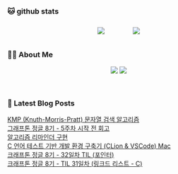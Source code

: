
###  🐱 github stats  

<div id="main" align="center">
    <img src="https://github-readme-stats.vercel.app/api?username=Kojaewoong0504&count_private=true&show_icons=true&theme=tokyonight"
        style="height: auto; margin-left: 20px; margin-right: 20px; padding: 10px;"/>
    <img src="https://github-readme-stats.vercel.app/api/top-langs/?username=Kojaewoong0504&layout=compact"   
        style="height: auto; margin-left: 20px; margin-right: 20px; padding: 10px;"/>
</div>

###  💁‍♀️ About Me  
<p align="center">
    <a href="https://www.gowoong.com/"><img src="https://img.shields.io/badge/Blog-FF5722?style=flat-square&logo=Blogger&logoColor=white"/></a>
    <a href="mailto:jaewoong.ko0504@gmail.com"><img src="https://img.shields.io/badge/Gmail-d14836?style=flat-square&logo=Gmail&logoColor=white&link=ilovefran.ofm@gmail.com"/></a>
</p>

<br>

### 📕 Latest Blog Posts   

<a href ="https://www.gowoong.com/71"> KMP (Knuth-Morris-Pratt) 문자열 검색 알고리즘 </a> <br>
<a href ="https://www.gowoong.com/70"> 그래프톤 정글 8기 - 5주차 시작 전 회고 </a> <br>
<a href ="https://www.gowoong.com/69"> 알고리즘 리마인더 구현 </a> <br>
<a href ="https://www.gowoong.com/68"> C 언어 테스트 기반 개발 환경 구축기 (CLion &amp; VSCode) Mac </a> <br>
<a href ="https://www.gowoong.com/67"> 크래프톤 정글 8기 - 32일차 TIL (포인터) </a> <br>
<a href ="https://www.gowoong.com/66"> 크래프톤 정글 8기 - TIL 31일차 (링크드 리스트 - C) </a> <br>
